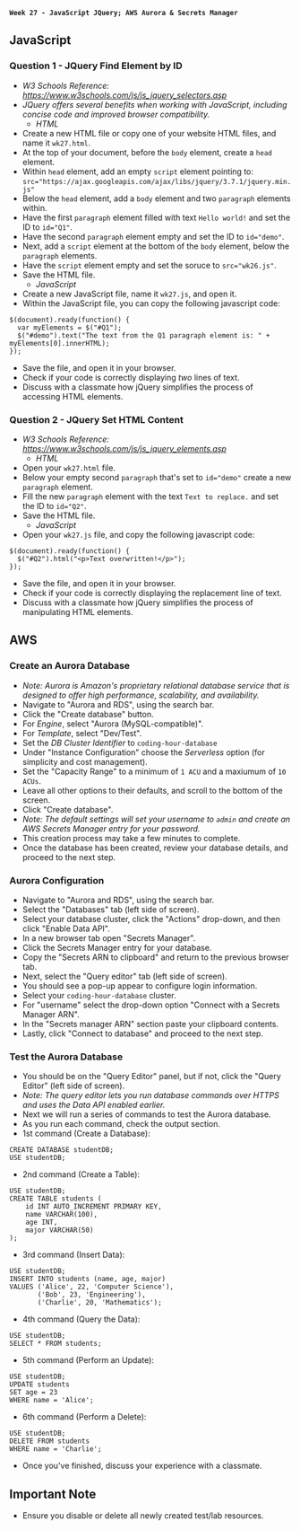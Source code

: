 **`Week 27 - JavaScript JQuery; AWS Aurora & Secrets Manager`**

## JavaScript

### Question 1 - JQuery Find Element by ID
- *W3 Schools Reference: https://www.w3schools.com/js/js_jquery_selectors.asp*
- *JQuery offers several benefits when working with JavaScript, including concise code and improved browser compatibility.*
  - *HTML*
- Create a new HTML file or copy one of your website HTML files, and name it `wk27.html`.
- At the top of your document, before the `body` element, create a `head` element.
- Within `head` element, add an empty `script` element pointing to: `src="https://ajax.googleapis.com/ajax/libs/jquery/3.7.1/jquery.min.js"`
- Below the `head` element, add a `body` element and two `paragraph` elements within.
- Have the first `paragraph` element filled with text `Hello world!` and set the ID to `id="Q1"`.
- Have the second `paragraph` element empty and set the ID to `id="demo"`.
- Next, add a `script` element at the bottom of the `body` element, below the `paragraph` elements.
- Have the `script` element empty and set the soruce to `src="wk26.js"`.
- Save the HTML file.
  - *JavaScript*
- Create a new JavaScript file, name it `wk27.js`, and open it.
- Within the JavaScript file, you can copy the following javascript code:
```
$(document).ready(function() {
  var myElements = $("#Q1");
  $("#demo").text("The text from the Q1 paragraph element is: " + myElements[0].innerHTML);
});
```
- Save the file, and open it in your browser.
- Check if your code is correctly displaying *two* lines of text.
- Discuss with a classmate how jQuery simplifies the process of accessing HTML elements.

### Question 2 - JQuery Set HTML Content
- *W3 Schools Reference: https://www.w3schools.com/js/js_jquery_elements.asp*
  - *HTML*
- Open your `wk27.html` file.
- Below your empty second `paragraph` that's set to `id="demo"` create a new `paragraph` element.
- Fill the new `paragraph` element with the text `Text to replace.` and set the ID to `id="Q2"`.
- Save the HTML file.
  - *JavaScript*
- Open your `wk27.js` file, and copy the following javascript code:
```
$(document).ready(function() {
  $("#Q2").html("<p>Text overwritten!</p>");
});
```
- Save the file, and open it in your browser.
- Check if your code is correctly displaying the replacement line of text.
- Discuss with a classmate how jQuery simplifies the process of manipulating HTML elements.

## AWS

### Create an Aurora Database
- *Note: Aurora is Amazon's proprietary relational database service that is designed to offer high performance, scalability, and availability.*
- Navigate to "Aurora and RDS", using the search bar.
- Click the "Create database" button.
- For *Engine*, select "Aurora (MySQL-compatible)".
- For *Template*, select "Dev/Test".
- Set the *DB Cluster Identifier* to `coding-hour-database`
- Under "Instance Configuration" choose the *Serverless* option (for simplicity and cost management).
- Set the "Capacity Range" to a minimum of `1 ACU` and a maxiumum of `10 ACUs`.
- Leave all other options to their defaults, and scroll to the bottom of the screen.
- Click "Create database".
- *Note: The default settings will set your username to `admin` and create an AWS Secrets Manager entry for your password.*
- This creation process may take a few minutes to complete.
- Once the database has been created, review your database details, and proceed to the next step.

### Aurora Configuration
- Navigate to "Aurora and RDS", using the search bar.
- Select the "Databases" tab (left side of screen).
- Select your database cluster, click the "Actions" drop-down, and then click "Enable Data API".
- In a new browser tab open "Secrets Manager".
- Click the Secrets Manager entry for your database.
- Copy the "Secrets ARN to clipboard" and return to the previous browser tab.
- Next, select the "Query editor" tab (left side of screen).
- You should see a pop-up appear to configure login information.
- Select your `coding-hour-database` cluster.
- For "username" select the drop-down option "Connect with a Secrets Manager ARN".
- In the "Secrets manager ARN" section paste your clipboard contents.
- Lastly, click "Connect to database" and proceed to the next step.

### Test the Aurora Database
- You should be on the "Query Editor" panel, but if not, click the "Query Editor" (left side of screen).
- *Note: The query editor lets you run database commands over HTTPS and uses the Data API enabled earlier.*
- Next we will run a series of commands to test the Aurora database.
- As you run each command, check the output section.
- 1st command (Create a Database):
```
CREATE DATABASE studentDB;
USE studentDB;
```
- 2nd command (Create a Table):
```
USE studentDB;
CREATE TABLE students (
    id INT AUTO_INCREMENT PRIMARY KEY,
    name VARCHAR(100),
    age INT,
    major VARCHAR(50)
);
```
- 3rd command (Insert Data):
```
USE studentDB;
INSERT INTO students (name, age, major)
VALUES ('Alice', 22, 'Computer Science'),
       ('Bob', 23, 'Engineering'),
       ('Charlie', 20, 'Mathematics');
```
- 4th command (Query the Data):
```
USE studentDB;
SELECT * FROM students;
```
- 5th command (Perform an Update):
```
USE studentDB;
UPDATE students
SET age = 23
WHERE name = 'Alice';
```
- 6th command (Perform a Delete):
```
USE studentDB;
DELETE FROM students
WHERE name = 'Charlie';
```
- Once you've finished, discuss your experience with a classmate.

## Important Note
- Ensure you disable or delete all newly created test/lab resources.
